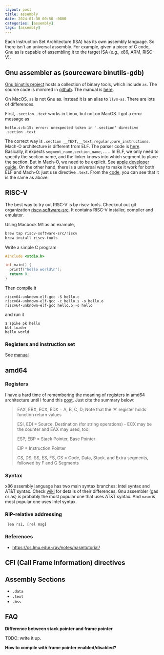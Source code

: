 ```yaml
---
layout: post
title: assembly
date: 2024-01-30 00:50 -0800
categories: [assembly]
tags: [assembly]
---
```


Each Instruction Set Architecture (ISA) has its own assembly language. So there
isn't an universal assembly. For example, given a piece of C code, Gnu as is
capable of assembling it to the target ISA (e.g., x86, ARM, RISC-V).

## Gnu assembler as (sourceware binutils-gdb)

[Gnu binutils project](https://www.gnu.org/software/binutils/) hosts a
collection of binary tools, which include `as`. The source code is mirrored in
[github](https://github.com/bminor/binutils-gdb). The manual is
[here](https://sourceware.org/binutils/docs/as/index.html).

On MacOS, `as` is not Gnu as. Instead it is an alias to `llvm-as`. There are
lots of differences.

First, `.section .text` works in Linux, but not on MacOS. I got a error message
as

```
hello.s:6:15: error: unexpected token in '.section' directive
.section .text
```

The correct way is `.section __TEXT,__text,regular,pure_instructions`. Mach-O
architecture is different from ELF. The parser code is
[here](https://github.com/llvm/llvm-project/blob/6d72bf47606c2a288b911d682fd96129c9c1466d/llvm/lib/MC/MCParser/DarwinAsmParser.cpp#L664).
Basically, it expects `segment_name,section_name,...`. In ELF, we only need to
specify the section name, and the linker knows into which segment to place the
section. But in Mach-O, we need to be explicit. See
[apple developer guide](https://developer.apple.com/library/archive/documentation/Performance/Conceptual/CodeFootprint/Articles/MachOOverview.html).
On the other hand, there is a universal way to make it work for both ELF and
Mach-O: just use directive `.text`. From the
[code](https://github.com/llvm/llvm-project/blob/6d72bf47606c2a288b911d682fd96129c9c1466d/llvm/lib/MC/MCParser/DarwinAsmParser.cpp#L425),
you can see that it is the same as above.

## RISC-V

The best way to try out RISC-V is by riscv-tools. Checkout out git organization
[riscv-software-src](https://github.com/riscv-software-src). It contains RISC-V
installer, compiler and emulator.

Using Macbook M1 as an example,

```bash
brew tap riscv-software-src/riscv
brew install riscv-tools
```

Write a simple C program

```c
#include <stdio.h>

int main() {
  printf("hello world\n");
  return 0;
}
```

Then compile it

```
riscv64-unknown-elf-gcc -S hello.c
riscv64-unknown-elf-gcc -c hello.s -o hello.o
riscv64-unknown-elf-gcc hello.o -o hello
```

and run it

```
$ spike pk hello
bbl loader
hello world
```

### Registers and instruction set

See
[manual](https://github.com/riscv-non-isa/riscv-asm-manual/blob/master/riscv-asm.md)

## amd64

### Registers

I have a hard time of remembering the meaning of registers in amd64
architecture until I found this
[post](http://baileysoriginalirishtech.blogspot.com/2017/02/remember-registers.html).
Just cite the summary below:

> EAX, EBX, ECX, EDX = A, B, C, D; Note that the 'A' register holds function
> return values
>
> ESI, EDI = Source, Destination (for string operations) - ECX may be the
> counter and EAX may used, too.
>
> ESP, EBP = Stack Pointer, Base Pointer
>
> EIP = Instruction Pointer
>
> CS, DS, SS, ES, FS, GS = Code, Data, Stack, and Extra segments, followed by F
> and G Segments

### Syntax

x86 assembly language has two main syntax branches: Intel syntax and AT&T
syntax. Check
[wiki](https://en.wikipedia.org/wiki/X86_assembly_language#Syntax) for details
of their differences. Gnu assembler (gas or as) is probably the most popular
one that uses AT&T syntax. And `nasm` is most popular one uses Intel syntax.

### RIP-relative addressing

```
 lea rsi, [rel msg]
```

### References

- https://cs.lmu.edu/~ray/notes/nasmtutorial/

## CFI (Call Frame Information) directives

## Assembly Sections

- `.data`
- `.text`
- `.bss`

## FAQ

**Difference between stack pointer and frame pointer**

TODO: write it up.

**How to compile with frame pointer enabled/disabled?**
